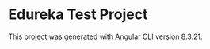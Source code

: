 # Edureka Test Project

This project was generated with [Angular CLI](https://github.com/angular/angular-cli) version 8.3.21.